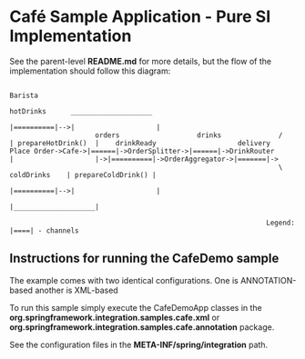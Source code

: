 Café Sample Application - Pure SI Implementation
================================================

See the parent-level **README.md** for more details, but the flow of the implementation should follow this diagram:


	                                                                                         Barista
	                                                                    hotDrinks      ____________________
	                                                                   |==========|-->|                    |                                            
	                     orders                   drinks              /               | prepareHotDrink()  |    drinkReady                    delivery  
	Place Order->Cafe->|======|->OrderSplitter->|======|->DrinkRouter                 |                    |->|==========|->OrderAggregator->|=======|->
	                                                                  \ coldDrinks    | prepareColdDrink() |                                             
	                                                                   |==========|-->|                    |
	                                                                                  |____________________|
	
	                                                               Legend: |====| - channels


## Instructions for running the CafeDemo sample

The example comes with two identical configurations. One is ANNOTATION-based another is XML-based

To run this sample simply execute the CafeDemoApp classes in the **org.springframework.integration.samples.cafe.xml** or  **org.springframework.integration.samples.cafe.annotation** package.

See the configuration files in the **META-INF/spring/integration** path.

